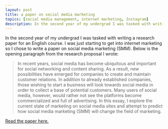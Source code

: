 ```yaml
---
layout: post
title: a paper on social media marketing
topics: [social media management, internet marketing, Instagram]
description: In the second year of my undergrad I was tasked with writing a research paper for an English course. I was just starting to get into internet marketing so I chose to write a paper on social media marketing (SMM)
---
```


In the second year of my undergrad I was tasked with writing a research paper for an English course. I was just starting to get into internet marketing so I chose to write a paper on social media marketing (SMM). Below is the opening paragraph from the research proposal I wrote:

> In recent years, social media has become ubiquitous and important for social networking and content sharing. As a result, new possibilities have emerged for companies to create and maintain customer relations. In addition to already established companies, those wishing to start a business will look towards social media in order to collect a base of potential customers. Many users of social media, however, would rather not see the platforms become commercialized and full of advertising. In this essay, I  explore the current state of marketing on social media sites and attempt to predict how social media marketing (SMM) will change the field of marketing.

[Read the paper here.](https://evmarts.github.io/blog/assets/SMM_research_essay.pdf)